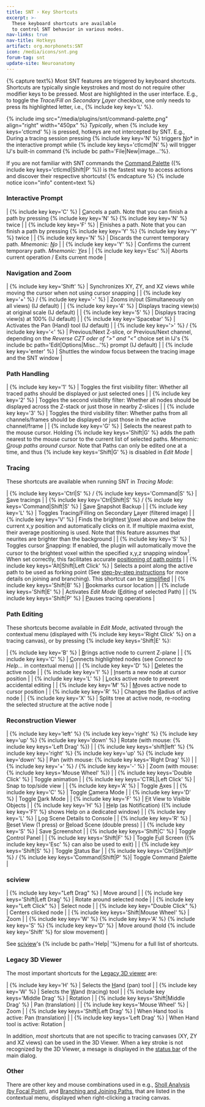 ```yaml
---
title: SNT › Key Shortcuts
excerpt: >-
  These keyboard shortcuts are available
  to control SNT behavior in various modes.
nav-links: true
nav-title: Hotkeys
artifact: org.morphonets:SNT
icon: /media/icons/snt.png
forum-tag: snt
update-site: Neuroanatomy
---
```



{% capture text%}
Most SNT features are triggered by keyboard shortcuts. Shortcuts are typically single keystrokes and most do not require other modifier keys to be pressed. Most are highlighted in the user interface. E.g., to toggle the *Trace/Fill on Secondary <u>L</u>ayer* checkbox, one only needs to press its highlighted letter, i.e., {% include key key='L' %}.

{% include img src="/media/plugins/snt/command-palette.png" align="right" width="450px" %}
_Typically_, when {% include key keys='ctlcmd' %} is pressed, hotkeys are not intercepted by SNT. E.g., During a tracing session pressing {% include key key='N' %} triggers <u>N</u>o* in the interactive prompt while {% include key keys='ctlcmd|N' %} will trigger IJ's built-in command {% include bc path='File|New|image...'%}.

If you are not familiar with SNT commands the [Command Palette](manual#command-palette) ({% include key keys='ctlcmd|Shift|P' %}) is the fastest way to access actions and discover their respective shortcuts!
{% endcapture %}
{% include notice icon="info" content=text %}


### Interactive Prompt

| {% include key key='C' %}  | <u>C</u>ancels a path. Note that you can finish a path by pressing {% include key key='N' %} {% include key key='N' %} twice |
| {% include key key='F' %}  | <u>F</u>inishes a path. Note that you can finish a path by pressing {% include key key='Y' %} {% include key key='Y' %} twice |
| {% include key key='N' %}  | Discards the current temporary path. *Mnemonic: <u>N</u>o*  |
| {% include key key='Y' %}  | Confirms the current temporary path. *Mnemonic: <u>Y</u>es* |
| {% include key key='Esc' %}| Aborts current operation / Exits current mode |


### Navigation and Zoom

| {% include key key='Shift' %}    | Synchronizes XY, ZY, and XZ views while moving the cursor when not using cursor snapping |
| {% include key key='+' %} / {% include key key='-' %}      | Zooms in/out (Simultaneously on all views) (IJ default) |
| {% include key key='4' %}        | Displays tracing view(s) at original scale (IJ default) |
| {% include key key='5' %}        | Displays tracing view(s) at 100% (IJ default) |
| {% include key key='Spacebar' %} | Activates the Pan (Hand) tool (IJ default) |
| {% include key key='>' %} / {% include key key='<' %} | Previous/Next Z-slice, or Previous/Next channel, depending on the *Reverse CZT oder of "&gt;" and "&lt;"* choice set in IJ's {% include bc path='Edit|Options|Misc...'%} prompt (IJ default) |
| {% include key key='enter' %}    | Shuttles the window focus between the tracing image and the SNT window |


### Path Handling

| {% include key key='1' %} | Toggles the first visibility filter: Whether all traced paths should be displayed or just selected ones |
| {% include key key='2' %} | Toggles the second visibility filter: Whether all nodes should be displayed across the Z-stack or just those in nearby Z-slices |
| {% include key key='3' %} | Toggles the third visibility filter: Whether paths from all channels/frames should be displayed or just those in the active channel/frame |
| {% include key key='G' %} | Selects the nearest path to the mouse cursor. Holding {% include key keys='Shift|G' %} adds the path nearest to the mouse cursor to the current list of selected paths. *Mnemonic: <u>G</u>roup paths around cursor.* Note that Paths can only be edited one at a time, and thus {% include key keys='Shift|G' %} is disabled in *Edit Mode* |


### Tracing

These shortcuts are available when running SNT in *Tracing Mode*:

| {% include key keys='Ctrl|S' %} / {% include key keys='Command|S' %}           | <u>S</u>ave tracings |
| {% include key key='Ctrl|Shift|S' %} / {% include key keys='Command|Shift|S' %} | <u>S</u>ave <u>S</u>napshot Backup |
| {% include key key='L' %}                     | Toggles Tracing/Filling on Secondary <u>L</u>ayer (filtered image) |
| {% include key key='V' %}                     | Finds the brightest <u>V</u>oxel above and below the current x,y position and automatically clicks on it. If multiple maxima exist, their average positioning is used. Note that this feature assumes that neurites are brighter than the background |
| {% include key key='S' %}                     | Toggles cursor <u>S</u>napping: If enabled, the plugin will automatically move the cursor to the brightest voxel within the specified x,y,z snapping window<sup>1</sup>. When set correctly, this facilitates accurate [positioning of path points](/plugins/snt/walkthroughs#accurate-point-placement) |
| {% include key keys='Alt|Shift|Left Click' %} | Selects a point along the active path to be used as forking point (See [step-by-step instructions](/plugins/snt/walkthroughs#branching-start-a-path-on-an-existing-path) for more details on joining and branching). This shortcut can be [simplified](/plugins/snt/manual#temporary-paths) |
| {% include key keys='Shift|B' %}              | <u>B</u>ookmarks cursor location |
| {% include key keys='Shift|E' %}              | Activates *Edit Mode* (<u>E</u>diting of selected Path) |
| {% include key keys='Shift|P' %}              | <u>P</u>auses tracing operations |


### Path Editing

These shortcuts become available in *Edit Mode*, activated through the contextual menu (displayed with {% include key keys='Right Click' %} on a tracing canvas), or by pressing {% include key keys='Shift|E' %}:

| {% include key key='B' %} | <u>B</u>rings active node to current Z-plane |
| {% include key key='C' %} | <u>C</u>onnects highlighted nodes (see *Connect to Help...* in contextual menu) |
| {% include key key='D' %} | <u>D</u>eletes the active node |
| {% include key key='I' %} | <u>I</u>nserts a new node at cursor position |
| {% include key key='L' %} | <u>L</u>ocks active node to prevent accidental editing |
| {% include key key='M' %} | <u>M</u>oves active node to cursor position |
| {% include key key='R' %} | Changes the <u>R</u>adius of active node |
| {% include key key='X' %} | Splits tree at active node, re-rooting the selected structure at the active node |

### Reconstruction Viewer

| {% include key key='left' %} {% include key key='right' %} {% include key key='up' %} {% include key key='down' %} | Rotate (with mouse: {% include key keys='Left Drag' %}) |
| {% include key keys='shift|left' %} {% include key key='right' %} {% include key key='up' %} {% include key key='down' %} | Pan (with mouse: {% include key keys='Right Drag' %}) |
| {% include key key='+' %} / {% include key key='-' %} | Zoom (with mouse: {% include key keys='Mouse Wheel' %}) |
| {% include key keys='Double Click' %} | Toggle animation |
| {% include key keys='CTRL|Left Click' %} | Snap to top/side view |
| {% include key key='A' %}        | Toggle <u>A</u>xes |
| {% include key key='C' %}        | Toggle <u>C</u>amera Mode |
| {% include key key='D' %}        | Toggle <u>D</u>ark Mode |
| {% include key key='F' %}        | <u>F</u>it View to Visible Objects |
| {% include key key='H' %}        | <u>H</u>elp (as Notification) ({% include key key='F1' %} shows Help on a dedicated window) |
| {% include key key='L' %}        | <u>L</u>og Scene Details to Console |
| {% include key key='R' %}        | <u>R</u>eset View (1 press) or <u>R</u>eload Scene (double press) |
| {% include key key='S' %}        | Save <u>S</u>creenshot |
| {% include key keys='Shift|C' %} | Toggle <u>C</u>ontrol Panel |
| {% include key keys='Shift|F' %} | Toggle <u>F</u>ull Screen ({% include key key='Esc' %} can also be used to exit) |
| {% include key keys='Shift|S' %} | Toggle <u>S</u>tatus Bar |
| {% include key keys='Ctrl|Shift|P' %} / {% include key keys='Command|Shift|P' %}| Toggle Command <u>P</u>alette |

### sciview

| {% include key key="Left Drag" %}          | Move around |
| {% include key keys='Shift|Left Drag' %}   | Rotate around selected node |
| {% include key key="Left Click" %}         | Select node |
| {% include key key="Double Click" %}       | Centers clicked node |
| {% include key keys='Shift|Mouse Wheel' %} | Zoom |
| {% include key key='W' %} {% include key key='A' %} {% include key key='S' %} {% include key key='D' %} | Move around (hold {% include key key='Shift' %} for slow movement) |

See [sciview](/plugins/sciview)'s {% include bc path='Help| '%}menu for a full list of shortcuts.

### Legacy 3D Viewer

The most important shortcuts for the [Legacy 3D viewer](/plugins/snt/walkthroughs#legacy-3d-viewer) are:

| {% include key key='H' %} | Selects the <u>H</u>and (pan) tool |
| {% include key key='W' %} | Selects the <u>W</u>and (tracing) tool |
| {% include key keys='Middle Drag' %} | Rotation |
| {% include key keys='Shift|Middle Drag' %} | Pan (translation) |
| {% include key keys='Mouse Wheel' %} | Zoom |
| {% include key keys='Shift|Left Drag' %} | When Hand tool is active: Pan (translation) |
| {% include key keys='Left Drag' %} | When Hand tool is active: Rotation |

In addition, _most_ shortcuts that are not specific to tracing canvases (XY, ZY and XZ views) can be used in the 3D Viewer. When a key stroke is not recognized by the 3D Viewer, a mesage is displayed in the [status bar](/plugins/snt/manual#status-bar) of the main dialog. 


### Other

There are other key and mouse combinations used in e.g., [Sholl Analysis (by Focal Point)](/plugins/snt/analysis#sholl-analysis), and [Branching and Joining Paths](/plugins/snt/walkthroughs#branching-start-a-path-on-an-existing-path), that are listed in the contextual menu, displayed when right-clicking a tracing canvas.
